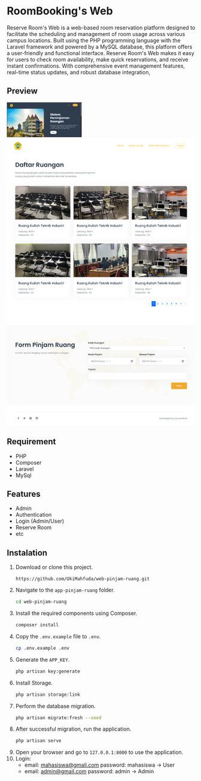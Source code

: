 <!--
<p align="center"><a href="https://laravel.com" target="_blank"><img src="https://raw.githubusercontent.com/laravel/art/master/logo-lockup/5%20SVG/2%20CMYK/1%20Full%20Color/laravel-logolockup-cmyk-red.svg" width="400" alt="Laravel Logo"></a></p>
-->

# RoomBooking's Web

Reserve Room's Web is a web-based room reservation platform designed to facilitate the scheduling and management of room usage across various campus locations. Built using the PHP programming language with the Laravel framework and powered by a MySQL database, this platform offers a user-friendly and functional interface. Reserve Room's Web makes it easy for users to check room availability, make quick reservations, and receive instant confirmations. With comprehensive event management features, real-time status updates, and robust database integration,

## Preview

<!-- <img src="https://i.ibb.co/gV7LJ2n/Reserve-room-web-1.png" style="max-width:100%"> -->
<img src="./public/assets/images/UTM.png" alt="Halaman Depan" width="200" height="auto" />
<img src="./public/assets/images/full_pr.png" alt="" />

## Requirement

-   PHP
-   Composer
-   Laravel
-   MySql

## Features

-   Admin
-   Authentication
-   Login (Admin/User)
-   Reserve Room
-   etc

## Instalation

1. Download or clone this project.
    ```git
    https://github.com/UkiMahfuda/web-pinjam-ruang.git
    ```
2. Navigate to the `app-pinjam-ruang` folder.
    ```sh
    cd web-pinjam-ruang
    ```
3. Install the required components using Composer.
    ```sh
    composer install
    ```
4. Copy the `.env.example` file to `.env`.
    ```sh
    cp .env.example .env
    ```
5. Generate the `APP_KEY`.
    ```sh
    php artisan key:generate
    ```
6. Install Storage.
    ```sh
    php artisan storage:link
    ```
7. Perform the database migration.
    ```sh
    php artisan migrate:fresh --seed
    ```
8. After successful migration, run the application.
    ```sh
    php artisan serve
    ```
9. Open your browser and go to `127.0.0.1:8000` to use the application.
10. Login:
    - email: mahasiswa@gmail.com password: mahasiswa -> User
    - email: admin@gmail.com password: admin -> Admin
